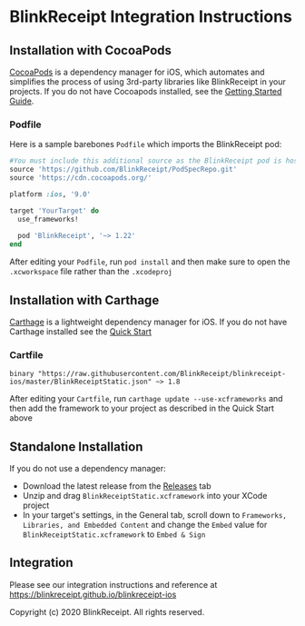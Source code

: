 # BlinkReceipt Integration Instructions

## Installation with CocoaPods

[CocoaPods](http://cocoapods.org) is a dependency manager for iOS, which automates and simplifies the process of using 3rd-party libraries like BlinkReceipt in your projects. If you do not have Cocoapods installed, see the [Getting Started Guide](https://guides.cocoapods.org/using/getting-started.html#getting-started).

### Podfile

Here is a sample barebones `Podfile` which imports the BlinkReceipt pod:

```ruby
#You must include this additional source as the BlinkReceipt pod is hosted in a private spec repository
source 'https://github.com/BlinkReceipt/PodSpecRepo.git'
source 'https://cdn.cocoapods.org/'

platform :ios, '9.0'

target 'YourTarget' do
  use_frameworks!
  
  pod 'BlinkReceipt', '~> 1.22' 
end
```

After editing your `Podfile`, run `pod install` and then make sure to open the `.xcworkspace` file rather than the `.xcodeproj`

## Installation with Carthage

[Carthage](https://github.com/Carthage/Carthage) is a lightweight dependency manager for iOS. If you do not have Carthage installed see the [Quick Start](https://github.com/Carthage/Carthage#quick-start)

### Cartfile
```
binary "https://raw.githubusercontent.com/BlinkReceipt/blinkreceipt-ios/master/BlinkReceiptStatic.json" ~> 1.8
```

After editing your `Cartfile`, run `carthage update --use-xcframeworks` and then add the framework to your project as described in the Quick Start above

## Standalone Installation

If you do not use a dependency manager:

- Download the latest release from the [Releases](https://github.com/BlinkReceipt/blinkreceipt-ios/releases) tab
- Unzip and drag `BlinkReceiptStatic.xcframework` into your XCode project
- In your target's settings, in the General tab, scroll down to `Frameworks, Libraries, and Embedded Content` and change the `Embed` value for `BlinkReceiptStatic.xcframework` to `Embed & Sign`


## Integration

Please see our integration instructions and reference at https://blinkreceipt.github.io/blinkreceipt-ios


Copyright (c) 2020 BlinkReceipt. All rights reserved.
